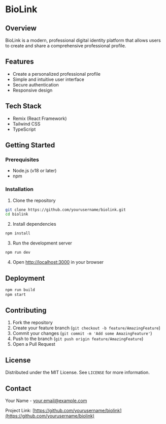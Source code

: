 # BioLink

## Overview

BioLink is a modern, professional digital identity platform that allows users to create and share a comprehensive professional profile.

## Features

- Create a personalized professional profile
- Simple and intuitive user interface
- Secure authentication
- Responsive design

## Tech Stack

- Remix (React Framework)
- Tailwind CSS
- TypeScript

## Getting Started

### Prerequisites

- Node.js (v18 or later)
- npm

### Installation

1. Clone the repository
```bash
git clone https://github.com/yourusername/biolink.git
cd biolink
```

2. Install dependencies
```bash
npm install
```

3. Run the development server
```bash
npm run dev
```

4. Open [http://localhost:3000](http://localhost:3000) in your browser

## Deployment

```bash
npm run build
npm start
```

## Contributing

1. Fork the repository
2. Create your feature branch (`git checkout -b feature/AmazingFeature`)
3. Commit your changes (`git commit -m 'Add some AmazingFeature'`)
4. Push to the branch (`git push origin feature/AmazingFeature`)
5. Open a Pull Request

## License

Distributed under the MIT License. See `LICENSE` for more information.

## Contact

Your Name - your.email@example.com

Project Link: [https://github.com/yourusername/biolink](https://github.com/yourusername/biolink)
